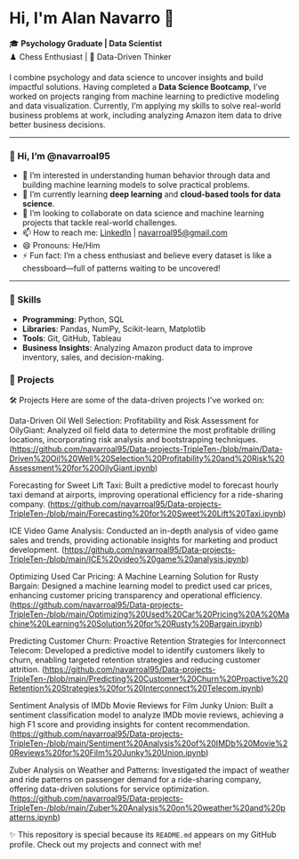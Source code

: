 # Hi, I'm Alan Navarro 👋

🎓 **Psychology Graduate | Data Scientist**  
♟️ Chess Enthusiast | 🧠 Data-Driven Thinker  

I combine psychology and data science to uncover insights and build impactful solutions. Having completed a **Data Science Bootcamp**, I’ve worked on projects ranging from machine learning to predictive modeling and data visualization. Currently, I’m applying my skills to solve real-world business problems at work, including analyzing Amazon item data to drive better business decisions.

---

### 👋 Hi, I’m @navarroal95  
- 👀 I’m interested in understanding human behavior through data and building machine learning models to solve practical problems.  
- 🌱 I’m currently learning **deep learning** and **cloud-based tools for data science**.  
- 💞️ I’m looking to collaborate on data science and machine learning projects that tackle real-world challenges.  
- 📫 How to reach me: [LinkedIn](www.linkedin.com/in/alan-navarro-5a6440232) | navarroal95@gmail.com  
- 😄 Pronouns: He/Him  
- ⚡ Fun fact: I’m a chess enthusiast and believe every dataset is like a chessboard—full of patterns waiting to be uncovered!  

---

### 🔧 Skills
- **Programming**: Python, SQL  
- **Libraries**: Pandas, NumPy, Scikit-learn, Matplotlib  
- **Tools**: Git, GitHub, Tableau  
- **Business Insights**: Analyzing Amazon product data to improve inventory, sales, and decision-making.

### 🚀 Projects
🛠️ Projects
Here are some of the data-driven projects I've worked on:

Data-Driven Oil Well Selection: Profitability and Risk Assessment for OilyGiant: Analyzed oil field data to determine the most profitable drilling locations, incorporating risk analysis and bootstrapping techniques.
(https://github.com/navarroal95/Data-projects-TripleTen-/blob/main/Data-Driven%20Oil%20Well%20Selection%20Profitability%20and%20Risk%20Assessment%20for%20OilyGiant.ipynb)

Forecasting for Sweet Lift Taxi: Built a predictive model to forecast hourly taxi demand at airports, improving operational efficiency for a ride-sharing company.
(https://github.com/navarroal95/Data-projects-TripleTen-/blob/main/Forecasting%20for%20Sweet%20Lift%20Taxi.ipynb)

ICE Video Game Analysis: Conducted an in-depth analysis of video game sales and trends, providing actionable insights for marketing and product development.
(https://github.com/navarroal95/Data-projects-TripleTen-/blob/main/ICE%20video%20game%20analysis.ipynb)

Optimizing Used Car Pricing: A Machine Learning Solution for Rusty Bargain: Designed a machine learning model to predict used car prices, enhancing customer pricing transparency and operational efficiency.
(https://github.com/navarroal95/Data-projects-TripleTen-/blob/main/Optimizing%20Used%20Car%20Pricing%20A%20Machine%20Learning%20Solution%20for%20Rusty%20Bargain.ipynb)

Predicting Customer Churn: Proactive Retention Strategies for Interconnect Telecom: Developed a predictive model to identify customers likely to churn, enabling targeted retention strategies and reducing customer attrition.
(https://github.com/navarroal95/Data-projects-TripleTen-/blob/main/Predicting%20Customer%20Churn%20Proactive%20Retention%20Strategies%20for%20Interconnect%20Telecom.ipynb)

Sentiment Analysis of IMDb Movie Reviews for Film Junky Union: Built a sentiment classification model to analyze IMDb movie reviews, achieving a high F1 score and providing insights for content recommendation.
(https://github.com/navarroal95/Data-projects-TripleTen-/blob/main/Sentiment%20Analysis%20of%20IMDb%20Movie%20Reviews%20for%20Film%20Junky%20Union.ipynb)

Zuber Analysis on Weather and Patterns: Investigated the impact of weather and ride patterns on passenger demand for a ride-sharing company, offering data-driven solutions for service optimization.
(https://github.com/navarroal95/Data-projects-TripleTen-/blob/main/Zuber%20Analysis%20on%20weather%20and%20patterns.ipynb)


✨ This repository is special because its `README.md` appears on my GitHub profile. Check out my projects and connect with me!


